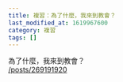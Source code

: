 ```yaml
---
title: 複習：為了什麼，我來到教會？
last_modified_at: 1619967600
category: 複習
tags: []
---
```


<p>為了什麼，我來到教會？<br>
<a href="/posts/269191920" target="_blank">/posts/269191920</a></p>

<p>&nbsp;</p>

